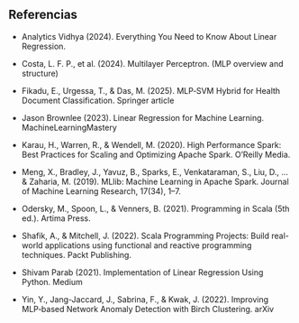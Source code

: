 ## Referencias
* Analytics Vidhya (2024). Everything You Need to Know About Linear Regression. 

* Costa, L. F. P., et al. (2024). Multilayer Perceptron. (MLP overview and structure) 

* Fikadu, E., Urgessa, T., & Das, M. (2025). MLP‑SVM Hybrid for Health Document Classification. Springer article

* Jason Brownlee (2023). Linear Regression for Machine Learning. MachineLearningMastery 

* Karau, H., Warren, R., & Wendell, M. (2020). High Performance Spark: Best Practices for Scaling and Optimizing Apache Spark. O’Reilly Media.

* Meng, X., Bradley, J., Yavuz, B., Sparks, E., Venkataraman, S., Liu, D., ... & Zaharia, M. (2019). MLlib: Machine Learning in Apache Spark. Journal of Machine Learning Research, 17(34), 1–7.

* Odersky, M., Spoon, L., & Venners, B. (2021). Programming in Scala (5th ed.). Artima Press.

* Shafik, A., & Mitchell, J. (2022). Scala Programming Projects: Build real-world applications using functional and reactive programming techniques. Packt Publishing.

* Shivam Parab (2021). Implementation of Linear Regression Using Python. Medium

* Yin, Y., Jang-Jaccard, J., Sabrina, F., & Kwak, J. (2022). Improving MLP‑based Network Anomaly Detection with Birch Clustering. arXiv 